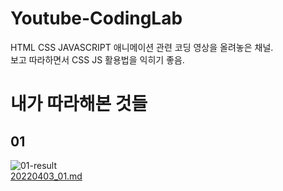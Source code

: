 # Youtube-CodingLab
HTML CSS JAVASCRIPT 애니메이션 관련 코딩 영상을 올려놓은 채널.  
보고 따라하면서 CSS JS 활용법을 익히기 좋음.  

# 내가 따라해본 것들

## 01  

![01-result](https://user-images.githubusercontent.com/101965836/161417326-3d48cda1-6dc8-4655-8a2e-461f40c60288.gif)  
[20220403_01.md](https://github.com/PhysicksKim/TIL/blob/main/etc/CodingLab/20220403_01.md)
